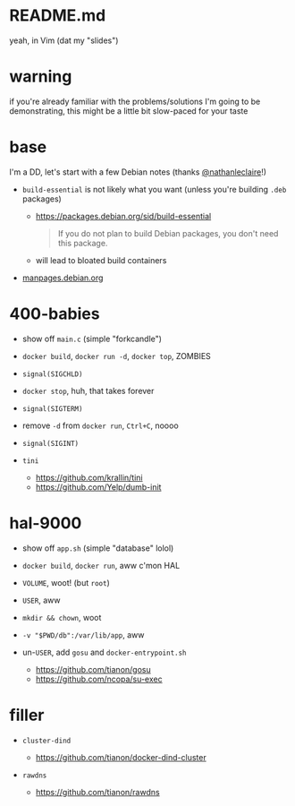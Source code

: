 # README.md

yeah, in Vim (dat my "slides")


# warning

if you're already familiar with the problems/solutions I'm going to be demonstrating, this might be a little bit slow-paced for your taste


# base

I'm a DD, let's start with a few Debian notes (thanks [@nathanleclaire](https://github.com/nathanleclaire)!)

- `build-essential` is not likely what you want (unless you're building `.deb` packages)
  - https://packages.debian.org/sid/build-essential
    > If you do not plan to build Debian packages, you don't need this package.
  - will lead to bloated build containers

- [manpages.debian.org](https://manpages.debian.org)


# 400-babies

- show off `main.c` (simple "forkcandle")

- `docker build`, `docker run -d`, `docker top`, ZOMBIES

- `signal(SIGCHLD)`

- `docker stop`, huh, that takes forever

- `signal(SIGTERM)`

- remove `-d` from `docker run`, `Ctrl+C`, noooo

- `signal(SIGINT)`

- `tini`
  - https://github.com/krallin/tini
  - https://github.com/Yelp/dumb-init


# hal-9000

- show off `app.sh` (simple "database" lolol)

- `docker build`, `docker run`, aww c'mon HAL

- `VOLUME`, woot! (but `root`)

- `USER`, aww

- `mkdir && chown`, woot

- `-v "$PWD/db":/var/lib/app`, aww

- un-`USER`, add `gosu` and `docker-entrypoint.sh`
  - https://github.com/tianon/gosu
  - https://github.com/ncopa/su-exec


# filler

- `cluster-dind`
  - https://github.com/tianon/docker-dind-cluster

- `rawdns`
  - https://github.com/tianon/rawdns
